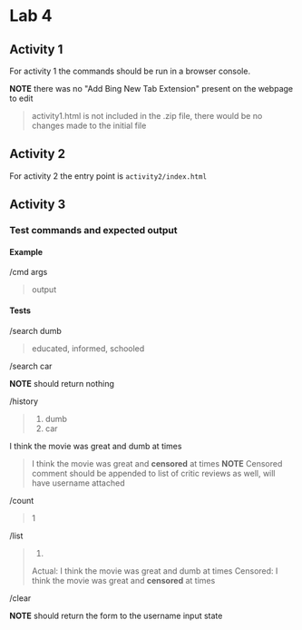 # Lab 4

## Activity 1

For activity 1 the commands should be run in a browser console.

**NOTE** there was no "Add Bing New Tab Extension" present on the webpage to edit
> activity1.html is not included in the .zip file, there would be no changes made to
> the initial file

## Activity 2

For activity 2 the entry point is ```activity2/index.html```

## Activity 3

### Test commands and expected output

#### Example

/cmd args
> output

#### Tests

/search dumb
> educated, informed, schooled

/search car
> 
**NOTE** should return nothing

/history
> 1. dumb
> 2. car

I think the movie was great and dumb at times
> I think the movie was great and **censored** at times
**NOTE** Censored comment should be appended to list of critic reviews as well, will have username attached

/count
> 1

/list
> 1.
> Actual: I think the movie was great and dumb at times
> Censored: I think the movie was great and **censored** at times
>

/clear
>
**NOTE** should return the form to the username input state